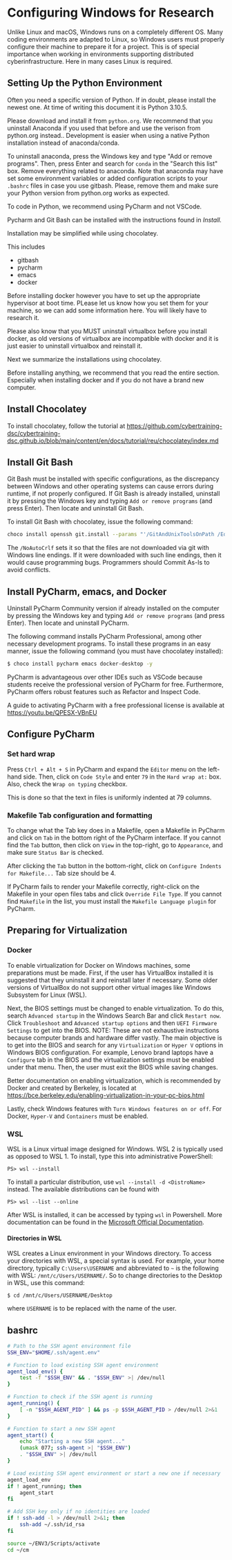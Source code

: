# Configuring Windows for Research

Unlike Linux and macOS, Windows runs on a completely different
OS. Many coding environments are adapted to Linux, so Windows users
must properly configure their machine to prepare it for a project.
This is of special importance when working in environments supporting 
distributed cyberinfrastructure. Here in many cases Linux is required.

## Setting Up the Python Environment

Often you need a specific version of Python. If in doubt, please 
install the newest one. At time of writing this document it 
is Python 3.10.5.

Please download and install it from  `python.org`.
We recommend that you uninstall Anaconda if you used that before 
and use the verison from python.org instead..
Development is easier when using a native
Python installation instead of anaconda/conda.

To uninstall anaconda, press the Windows key
and type "Add or remove programs". Then, press
Enter and search for `conda` in the "Search this
list" box. Remove everything related to anaconda. 
Note that anaconda may have set some environment 
variables or added configuration scripts to your `.bashrc`
files in case you use gitbash. Please, remove them and make sure your 
Python version from python.org works as expected.

To code in Python, we recommend using PyCharm and not VSCode.

Pycharm and Git Bash can be installed with the instructions found in
*Install.*

Installation may be simplified while using chocolatey.

This includes

* gitbash
* pycharm
* emacs
* docker

Before installing docker however you have to set up the 
appropriate hypervisor at boot time. PLease let us know how 
you set them for your machine, so we can add some information here. 
You will likely have to research it.

Please also know that you MUST uninstall virtualbox before you 
install docker, as old versions of virtualbox are incompatible 
with docker and it is just easier to uninstall virtualbox and reinstall it.

Next we summarize the installations using chocolatey.

Before installing anything, we recommend that you read the entire section. 
Especially when installing docker and if you do not have a brand new computer.

## Install Chocolatey

To install chocolatey, follow the tutorial
at <https://github.com/cybertraining-dsc/cybertraining-dsc.github.io/blob/main/content/en/docs/tutorial/reu/chocolatey/index.md>

## Install Git Bash

Git Bash must be installed with specific
configurations, as the discrepancy between
Windows and other operating systems can
cause errors during runtime, if not
properly configured. If Git Bash is already
installed, uninstall it by pressing the Windows
key and typing `Add or remove programs` (and
press Enter). Then locate and uninstall Git Bash.

To install Git Bash with chocolatey, issue
the following command:

```bash
choco install openssh git.install --params "'/GitAndUnixToolsOnPath /Editor:Nano /PseudoConsoleSupport /NoAutoCrlf /NoOpenSSH'" -y
```

The `/NoAutoCrlf` sets it so that the files are
not downloaded via git with Windows line endings.
If it were downloaded with such line endings, then
it would cause programming bugs. Programmers should
Commit As-Is to avoid conflicts.

## Install PyCharm, emacs, and Docker

Uninstall PyCharm Community version if already
installed on the computer by pressing the Windows
key and typing `Add or remove programs` (and
press Enter). Then locate and uninstall PyCharm.

The following command installs PyCharm Professional,
among other necessary development programs.
To install these programs in an easy manner,
issue the following command (you must have 
chocolatey installed):

```bash
$ choco install pycharm emacs docker-desktop -y
```

PyCharm is advantageous over other IDEs such
as VSCode because students receive the professional
version of PyCharm for free. Furthermore, PyCharm
offers robust features such as Refactor and Inspect
Code.

A guide to activating PyCharm with a free professional
license is available at <https://youtu.be/QPESX-VBnEU>

## Configure PyCharm

### Set hard wrap

Press `Ctrl + Alt + S` in PyCharm and expand the
`Editor` menu on the left-hand side. Then, click
on `Code Style` and enter `79` in the `Hard wrap at:`
box. Also, check the `Wrap on typing` checkbox.

This is done so that the text in files is uniformly
indented at 79 columns.

### Makefile Tab configuration and formatting

To change what the Tab key does in a Makefile,
open a Makefile in PyCharm and click on `Tab`
in the bottom right of the PyCharm interface.
If you cannot find the `Tab` button, then click
on `View` in the top-right, go to `Appearance`,
and make sure `Status Bar` is checked.

After clicking the `Tab` button in the
bottom-right, click on `Configure Indents for
Makefile...` Tab size should be 4.

If PyCharm fails to render your Makefile correctly,
right-click on the Makefile in your open files tabs
and click `Override File Type`. If you cannot find
`Makefile` in the list, you must install the `Makefile
Language plugin` for PyCharm.

## Preparing for Virtualization

### Docker

To enable virtualization for Docker on Windows machines, some
preparations must be made.  First, if the user has VirtualBox
installed it is suggested that they uninstall it and reinstall later
if necessary. Some older versions of VirtualBox do not support other
virtual images like Windows Subsystem for Linux (WSL).

Next, the BIOS settings must be changed to enable virtualization. To
do this, search `Advanced startup` in the Windows Search Bar and
click `Restart now`. Click `Troubleshoot` and `Advanced startup options`
and then `UEFI Firmware Settings` to get into the BIOS. NOTE: These are 
not exhaustive instructions because computer brands and hardware differ 
vastly. The main objective is to get into the BIOS and search
for any `Virtualization` or `Hyper V` options in Windows BIOS configuration.
For example, Lenovo brand laptops have a `Configure` tab in the BIOS
and the virtualization settings must be enabled under that menu.
Then, the user must exit the BIOS while saving changes.

Better documentation on enabling virtualization, which is recommended by Docker
and created by Berkeley, is located at <https://bce.berkeley.edu/enabling-virtualization-in-your-pc-bios.html>

Lastly, check Windows features with `Turn Windows features on or off`.
For Docker, `Hyper-V` and `Containers` must be enabled.

### WSL

WSL is a Linux virtual image designed for Windows. WSL 2 is typically
used as opposed to WSL 1. To install, type this into administrative PowerShell:

```shell
PS> wsl --install
```

To install a particular distribution, use `wsl --install -d
<DistroName>` instead. The available distributions can be found with

```
PS> wsl --list --online
```

After WSL is installed, it can be accessed by typing `wsl` in
Powershell. More documentation can be found in the [Microsoft 
Official Documentation](https://docs.microsoft.com/en-us/windows/wsl/install).

#### Directories in WSL

WSL creates a Linux environment in your Windows directory. To access
your directories with WSL, a special syntax is used. For example, your
home directory, typically `C:\Users\USERNAME` and abbreviated to `~`
is the following with WSL: `/mnt/c/Users/USERNAME/`. So to change
directories to the Desktop in WSL, use this command:

```wsl
$ cd /mnt/c/Users/USERNAME/Desktop
```

where `USERNAME` is to be replaced with the name of the user.

## bashrc

```bash
# Path to the SSH agent environment file
SSH_ENV="$HOME/.ssh/agent.env"

# Function to load existing SSH agent environment
agent_load_env() {
    test -f "$SSH_ENV" && . "$SSH_ENV" >| /dev/null
}

# Function to check if the SSH agent is running
agent_running() {
    [ -n "$SSH_AGENT_PID" ] && ps -p $SSH_AGENT_PID > /dev/null 2>&1
}

# Function to start a new SSH agent
agent_start() {
    echo "Starting a new SSH agent..."
    (umask 077; ssh-agent >| "$SSH_ENV")
    . "$SSH_ENV" >| /dev/null
}

# Load existing SSH agent environment or start a new one if necessary
agent_load_env
if ! agent_running; then
    agent_start
fi

# Add SSH key only if no identities are loaded
if ! ssh-add -l > /dev/null 2>&1; then
    ssh-add ~/.ssh/id_rsa
fi

source ~/ENV3/Scripts/activate
cd ~/cm
```

